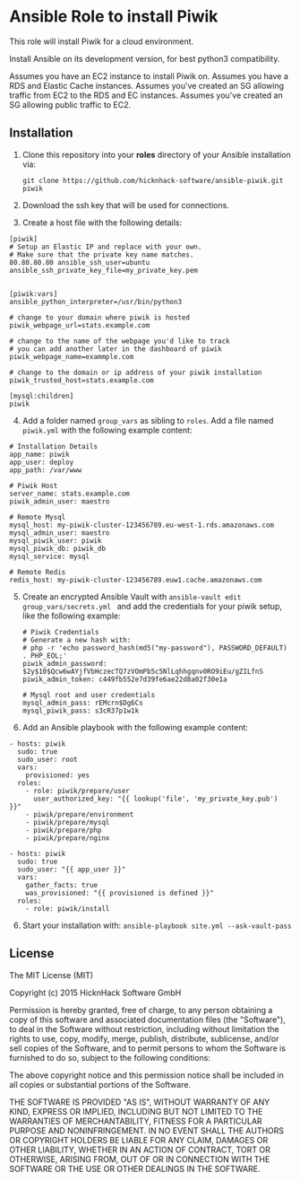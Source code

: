# Ansible Role to install Piwik

This role will install Piwik for a cloud environment.

Install Ansible on its development version, for best python3 compatibility.


Assumes you have an EC2 instance to install Piwik on.
Assumes you have a RDS and Elastic Cache instances.
Assumes you've created an SG allowing traffic from EC2 to the RDS and EC instances.
Assumes you've created an SG allowing public traffic to EC2.

## Installation
1. Clone this repository into your **roles** directory of your Ansible installation via:

   ```git clone https://github.com/hicknhack-software/ansible-piwik.git piwik```

2. Download the ssh key that will be used for connections.
3. Create a host file with the following details:

  ```
  [piwik]
  # Setup an Elastic IP and replace with your own.
  # Make sure that the private key name matches.
  80.80.80.80 ansible_ssh_user=ubuntu ansible_ssh_private_key_file=my_private_key.pem


  [piwik:vars]
 ansible_python_interpreter=/usr/bin/python3

  # change to your domain where piwik is hosted
  piwik_webpage_url=stats.example.com

  # change to the name of the webpage you'd like to track
  # you can add another later in the dashboard of piwik
  piwik_webpage_name=exammple.com

  # change to the domain or ip address of your piwik installation
  piwik_trusted_host=stats.example.com

  [mysql:children]
  piwik
  ```

4. Add a folder named `group_vars` as sibling to `roles`. Add a file named `piwik.yml` with the following example content:

  ```
  # Installation Details
  app_name: piwik
  app_user: deploy
  app_path: /var/www

  # Piwik Host
  server_name: stats.example.com
  piwik_admin_user: maestro

  # Remote Mysql
  mysql_host: my-piwik-cluster-123456789.eu-west-1.rds.amazonaws.com
  mysql_admin_user: maestro
  mysql_piwik_user: piwik
  mysql_piwik_db: piwik_db
  mysql_service: mysql

  # Remote Redis
  redis_host: my-piwik-cluster-123456789.euw1.cache.amazonaws.com

  ```
5. Create an encrypted Ansible Vault with `ansible-vault edit group_vars/secrets.yml ` and add the credentials for your piwik setup, like the following example:

    ```
    # Piwik Credentials
    # Generate a new hash with:
    # php -r 'echo password_hash(md5("my-password"), PASSWORD_DEFAULT) . PHP_EOL;'
    piwik_admin_password: $2y$10$Qcw6wAYjfVbHczecTQ7zVOmPb5c5NlLqhhgqnv0RO9iEu/gZILfnS
    piwik_admin_token: c449fb552e7d39fe6ae22d8a02f30e1a

    # Mysql root and user credentials
    mysql_admin_pass: rEMcrn$Dg6Cs
    mysql_piwik_pass: s3cR37p1w1k
    ```

6. Add an Ansible playbook with the following example content:

  ```
  - hosts: piwik
    sudo: true
    sudo_user: root
    vars:
      provisioned: yes
    roles:
      - role: piwik/prepare/user
        user_authorized_key: "{{ lookup('file', 'my_private_key.pub') }}"
      - piwik/prepare/environment
      - piwik/prepare/mysql
      - piwik/prepare/php
      - piwik/prepare/nginx

  - hosts: piwik
    sudo: true
    sudo_user: "{{ app_user }}"
    vars:
      gather_facts: true
      was_provisioned: "{{ provisioned is defined }}"
    roles:
      - role: piwik/install
  ```

6. Start your installation with: `ansible-playbook site.yml --ask-vault-pass`

## License

The MIT License (MIT)

Copyright (c) 2015 HicknHack Software GmbH

Permission is hereby granted, free of charge, to any person obtaining a copy
of this software and associated documentation files (the "Software"), to deal
in the Software without restriction, including without limitation the rights
to use, copy, modify, merge, publish, distribute, sublicense, and/or sell
copies of the Software, and to permit persons to whom the Software is
furnished to do so, subject to the following conditions:

The above copyright notice and this permission notice shall be included in all
copies or substantial portions of the Software.

THE SOFTWARE IS PROVIDED "AS IS", WITHOUT WARRANTY OF ANY KIND, EXPRESS OR
IMPLIED, INCLUDING BUT NOT LIMITED TO THE WARRANTIES OF MERCHANTABILITY,
FITNESS FOR A PARTICULAR PURPOSE AND NONINFRINGEMENT. IN NO EVENT SHALL THE
AUTHORS OR COPYRIGHT HOLDERS BE LIABLE FOR ANY CLAIM, DAMAGES OR OTHER
LIABILITY, WHETHER IN AN ACTION OF CONTRACT, TORT OR OTHERWISE, ARISING FROM,
OUT OF OR IN CONNECTION WITH THE SOFTWARE OR THE USE OR OTHER DEALINGS IN THE
SOFTWARE.
